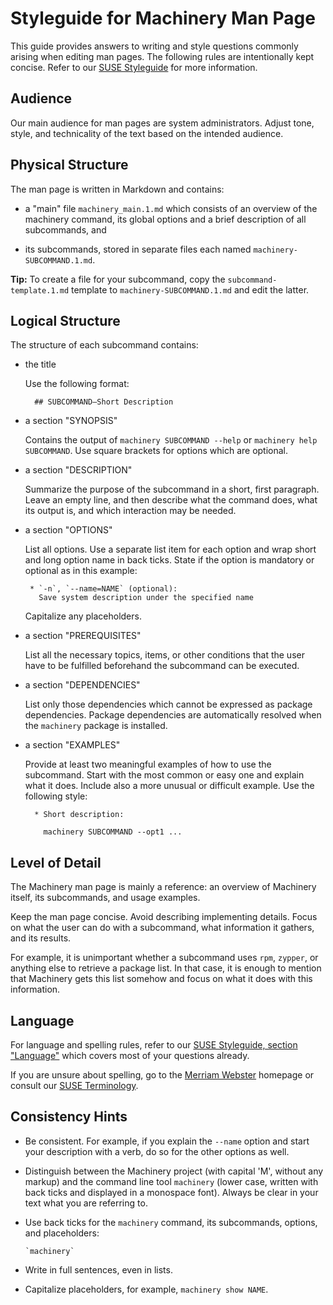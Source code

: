 # Styleguide for Machinery Man Page

This guide provides answers to writing and style questions commonly arising when editing man pages.
The following rules are intentionally kept concise. Refer to our [SUSE Styleguide][1] for more information.


## Audience

Our main audience for man pages are system administrators. Adjust tone, style, and technicality
of the text based on the intended audience.


## Physical Structure

The man page is written in Markdown and contains:

* a "main" file `machinery_main.1.md` which consists of an overview of the machinery command,
  its global options and a brief description of all subcommands, and

* its subcommands, stored in separate files each named `machinery-SUBCOMMAND.1.md`.


**Tip:** To create a file for your subcommand, copy the `subcommand-template.1.md` template to
`machinery-SUBCOMMAND.1.md` and edit the latter.


## Logical Structure

The structure of each subcommand contains:

* the title

  Use the following format:

        ## SUBCOMMAND—Short Description

* a section "SYNOPSIS"

  Contains the output of `machinery SUBCOMMAND --help` or `machinery help SUBCOMMAND`.
  Use square brackets for options which are optional.

* a section "DESCRIPTION"

  Summarize the purpose of the subcommand in a short, first paragraph. Leave an
  empty line, and then describe what the command does, what its output is, and
  which interaction may be needed.

* a section "OPTIONS"

  List all options. Use a separate list item for each option and wrap short and
  long option name in back ticks. State if the option is mandatory or optional
  as in this example:

       * `-n`, `--name=NAME` (optional):
         Save system description under the specified name

  Capitalize any placeholders.

* a section "PREREQUISITES"

  List all the necessary topics, items, or other conditions that the user have
  to be fulfilled beforehand the subcommand can be executed.

* a section "DEPENDENCIES"

  List only those dependencies which cannot be expressed as package dependencies.
  Package dependencies are automatically resolved when the `machinery` package is installed.

* a section "EXAMPLES"

  Provide at least two meaningful examples of how to use the subcommand.
  Start with the most common or easy one and explain what it does. Include also a more unusual or difficult
  example. Use the following style:

        * Short description:

          machinery SUBCOMMAND --opt1 ...


## Level of Detail

The Machinery man page is mainly a reference: an overview of Machinery itself, its
subcommands, and usage examples.

Keep the man page concise. Avoid describing implementing details. Focus on
what the user can do with a subcommand, what information it gathers, and its results.

For example, it is unimportant whether a subcommand uses `rpm`, `zypper`, or anything else
to retrieve a package list. In that case, it is enough to mention that Machinery gets this list
somehow and focus on what it does with this information.


## Language

For language and spelling rules, refer to our [SUSE Styleguide, section "Language"][1] which covers most of your
questions already.

If you are unsure about spelling, go to the [Merriam Webster][20] homepage or consult our [SUSE Terminology][3].


## Consistency Hints

* Be consistent. For example, if you explain the `--name` option and start your description with a verb,
  do so for the other options as well.

* Distinguish between the Machinery project (with capital 'M', without any markup) and the command line tool
  `machinery` (lower case, written with back ticks and displayed in a monospace font). Always be clear in your
  text what you are referring to.

* Use back ticks for the `machinery` command, its subcommands, options, and placeholders:

      `machinery`

* Write in full sentences, even in lists.

* Capitalize placeholders, for example, `machinery show NAME`.


[1]: http://doc.opensuse.org/products/opensuse/Styleguide/opensuse_documentation_styleguide_sd/#sec.language       "SUSE Styleguide: Language"
[2]: http://doc.opensuse.org/products/opensuse/Styleguide/opensuse_documentation_styleguide_sd/#sec.capitalization "SUSE Styleguide: Capitalization and Title Style"
[3]: http://doc.opensuse.org/products/opensuse/Styleguide/opensuse_documentation_styleguide_sd/#sec.terminology    "SUSE Styleguide: Terminology"

[10]: http://www.chicagomanualofstyle.org "The Chicago Manual of Style, 15th Edition"

[20]: http://www.m-w.com/                 "Merriam Webster"
